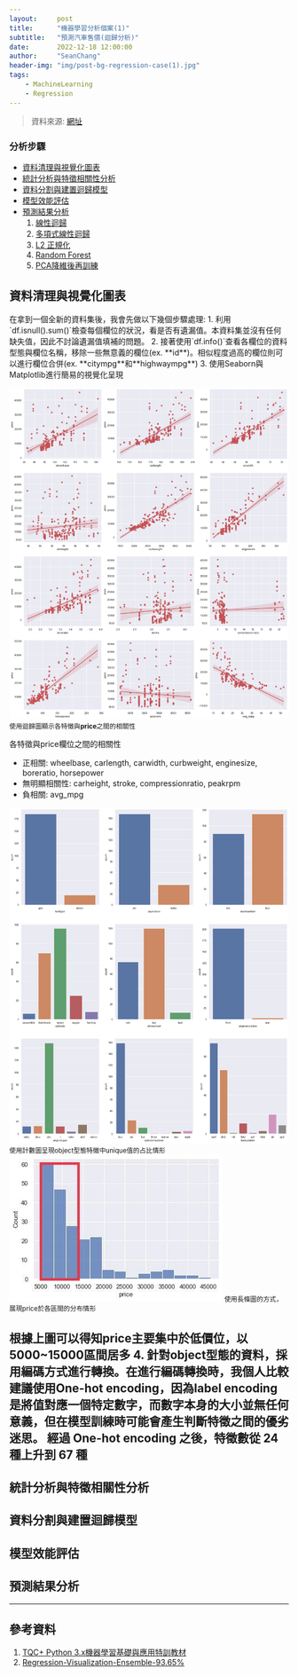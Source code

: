 ```yaml
---
layout:     post
title:      "機器學習分析個案(1)"
subtitle:   "預測汽車售價(迴歸分析)"
date:       2022-12-18 12:00:00
author:     "SeanChang"
header-img: "img/post-bg-regression-case(1).jpg"
tags:
    - MachineLearning
    - Regression
---
```

> 資料來源: [網址](https://www.kaggle.com/datasets/hellbuoy/car-price-prediction)

### 分析步驟
- [資料清理與視覺化圖表](#cleaning_visualization)
- [統計分析與特徵相關性分析](#advanced_analysis)
- [資料分割與建置迴歸模型](#model_design)
- [模型效能評估](#model_evaluation)
- [預測結果分析](#result)
    1. [線性迴歸](#linear_regression)
    2. [多項式線性迴歸](#poly_regression)
    3. [L2 正規化](#ridge_regularization)
    4. [Random Forest](#random_forest)
    5. [PCA降維後再訓練](#pca_compression)

<h2 id="cleaning_visualization">資料清理與視覺化圖表</h2>
在拿到一個全新的資料集後，我會先做以下幾個步驟處理:
1. 利用`df.isnull().sum()`檢查每個欄位的狀況，看是否有遺漏值。本資料集並沒有任何缺失值，因此不討論遺漏值填補的問題。
2. 接著使用`df.info()`查看各欄位的資料型態與欄位名稱，移除一些無意義的欄位(ex. **id**)。相似程度過高的欄位則可以進行欄位合併(ex. **citympg**和**highwaympg**)
3. 使用Seaborn與Matplotlib進行簡易的視覺化呈現

![Visualize_Feature_Price](/img/in-post/regression_case(1)/feature_price_corr.png)
<small class="img-hint">使用迴歸圖顯示各特徵與**price**之間的相關性</small> 

各特徵與price欄位之間的相關性
- 正相關: wheelbase, carlength, carwidth, curbweight, enginesize,
boreratio, horsepower
- 無明顯相關性: carheight, stroke, compressionratio, peakrpm
- 負相關: avg_mpg

![Visualize_Feature_Category](/img/in-post/regression_case(1)/category_distri.png)
<small class="img-hint">使用計數圖呈現object型態特徵中unique值的占比情形</small>
![Price_Distribution](/img/in-post/regression_case(1)/price_distri.png)
<small class="img-hint">使用長條圖的方式，展現price於各區間的分布情形</small>

根據上圖可以得知price主要集中於低價位，以**5000~15000**區間居多
4. 針對object型態的資料，採用編碼方式進行轉換。在進行編碼轉換時，我個人比較建議使用**One-hot encoding**，因為**label encoding**
是將值對應一個特定數字，而數字本身的大小並無任何意義，但在模型訓練時可能會產生判斷特徵之間的優劣迷思。 
經過 One-hot encoding 之後，特徵數從 24 種上升到 67 種
---
<h2 id="advanced_analysis">統計分析與特徵相關性分析</h2>
<h2 id="model_design">資料分割與建置迴歸模型</h2>
<h2 id="model_evaluation">模型效能評估</h2>
<h2 id="result">預測結果分析</h2>

---

## 參考資料

1. [TQC+ Python 3.x機器學習基礎與應用特訓教材](https://www.books.com.tw/products/0010888910)
2. [Regression-Visualization-Ensemble-93.65%](https://www.kaggle.com/code/aniket1993/regression-visualization-ensemble-93-65)